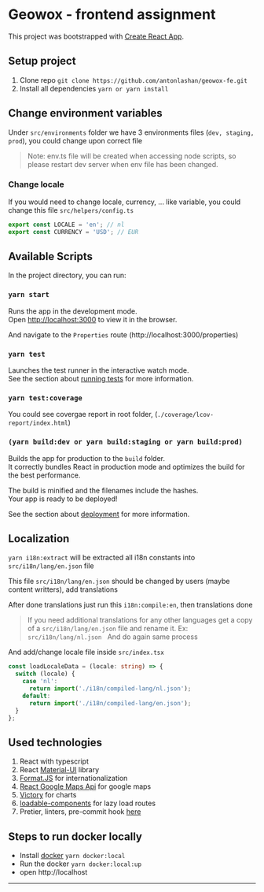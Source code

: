 # Geowox - frontend assignment

This project was bootstrapped with [Create React App](https://github.com/facebook/create-react-app).

## Setup project

1. Clone repo `git clone https://github.com/antonlashan/geowox-fe.git`
2. Install all dependencies `yarn or yarn install`

## Change environment variables

Under `src/environments` folder we have 3 environments files (`dev, staging, prod`), you could change upon correct file

> Note: env.ts file will be created when accessing node scripts, so please restart dev server when env file has been changed.

### Change locale
If you would need to change locale, currency, ... like variable, you could change this file
`src/helpers/config.ts`
```ts
export const LOCALE = 'en'; // nl
export const CURRENCY = 'USD'; // EUR
```

## Available Scripts

In the project directory, you can run:

### `yarn start`

Runs the app in the development mode.<br />
Open [http://localhost:3000](http://localhost:3000) to view it in the browser.

And navigate to the `Properties` route (http://localhost:3000/properties)

### `yarn test`

Launches the test runner in the interactive watch mode.<br />
See the section about [running tests](https://facebook.github.io/create-react-app/docs/running-tests) for more information.

### `yarn test:coverage`
You could see covergae report in root folder, (`./coverage/lcov-report/index.html`)

### `(yarn build:dev or yarn build:staging or yarn build:prod)`

Builds the app for production to the `build` folder.<br />
It correctly bundles React in production mode and optimizes the build for the best performance.

The build is minified and the filenames include the hashes.<br />
Your app is ready to be deployed!

See the section about [deployment](https://facebook.github.io/create-react-app/docs/deployment) for more information.

## Localization
`yarn i18n:extract` will be extracted all i18n constants into `src/i18n/lang/en.json` file

This file `src/i18n/lang/en.json` should be changed by users (maybe content writters), add translations

After done translations just run this `i18n:compile:en`, then translations done
> If you need additional translations for any other languages get a copy of a `src/i18n/lang/en.json` file and rename it. Ex: `src/i18n/lang/nl.json`  
And do again same process

And add/change locale file inside `src/index.tsx`
```ts
const loadLocaleData = (locale: string) => {
  switch (locale) {
    case 'nl':
      return import('./i18n/compiled-lang/nl.json');
    default:
      return import('./i18n/compiled-lang/en.json');
  }
};
```

## Used technologies
1. React with typescript
2. React [Material-UI](https://material-ui.com) library
3. [Format.JS](https://formatjs.io/docs/getting-started/installation) for internationalization
4. [React Google Maps Api](https://react-google-maps-api-docs.netlify.app) for google maps
5. [Victory](https://formidable.com/open-source/victory) for charts
6. [loadable-components](https://github.com/gregberge/loadable-components#readme) for lazy load routes
6. Pretier, linters, pre-commit hook [here](https://prettier.io/docs/en/precommit.html#option-1-lint-stagedhttpsgithubcomokonetlint-staged)


## Steps to run docker locally

- Install [docker](https://docs.docker.com/get-docker)
  `yarn docker:local`
- Run the docker `yarn docker:local:up`
- open http://localhost

---
